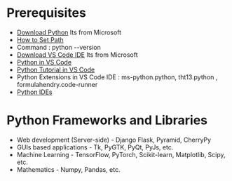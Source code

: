# Prerequisites
* [Download Python](https://www.anaconda.com/products/individual#download-section) Its from Microsoft
* [How to Set Path](https://www.javatpoint.com/how-to-set-python-path)
* Command : python --version
* [Download VS Code IDE](https://code.visualstudio.com/#alt-downloads) Its from Microsoft
* [Python in VS Code](https://code.visualstudio.com/docs/languages/python)
* [Python Tutorial in VS Code](https://code.visualstudio.com/docs/python/python-tutorial)
* Python Extensions in VS Code IDE : ms-python.python, tht13.python , formulahendry.code-runner
* [Python IDEs](https://www.stxnext.com/blog/best-python-ides-code-editors/)
# Python Frameworks and Libraries
* Web development (Server-side) - Django Flask, Pyramid, CherryPy
* GUIs based applications - Tk, PyGTK, PyQt, PyJs, etc.
* Machine Learning - TensorFlow, PyTorch, Scikit-learn, Matplotlib, Scipy, etc.
* Mathematics - Numpy, Pandas, etc.
